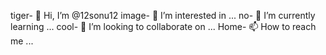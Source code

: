 tiger- 👋 Hi, I’m @12sonu12
image- 👀 I’m interested in ...
no- 🌱 I’m currently learning ...
cool- 💞️ I’m looking to collaborate on ...
Home- 📫 How to reach me ...

<!run the tiger---
12sonu12/12sonu12 is a ✨ special ✨ repository because its `README.md` (this file) appears on your GitHub profile.
You can click the Preview link to take a look at your changes.
--->
